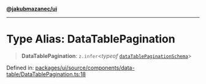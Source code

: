 [**@jakubmazanec/ui**](../README.md)

---

# Type Alias: DataTablePagination

> **DataTablePagination**: `z.infer`\<_typeof_
> [`dataTablePaginationSchema`](../variables/dataTablePaginationSchema.md)\>

Defined in:
[packages/ui/source/components/data-table/DataTablePagination.ts:18](https://github.com/jakubmazanec/tools/blob/dcfb3b06be051bf99e23e7e35174b07af0f0fddd/packages/ui/source/components/data-table/DataTablePagination.ts#L18)
